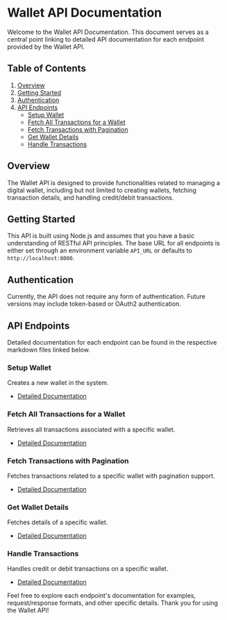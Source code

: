# Wallet API Documentation

Welcome to the Wallet API Documentation. This document serves as a central point linking to detailed API documentation for each endpoint provided by the Wallet API.

## Table of Contents

1. [Overview](#overview)
2. [Getting Started](#getting-started)
3. [Authentication](#authentication)
4. [API Endpoints](#api-endpoints)
   - [Setup Wallet](#setup-wallet)
   - [Fetch All Transactions for a Wallet](#fetch-all-transactions-for-a-wallet)
   - [Fetch Transactions with Pagination](#fetch-transactions-with-pagination)
   - [Get Wallet Details](#get-wallet-details)
   - [Handle Transactions](#handle-transactions)

## Overview

The Wallet API is designed to provide functionalities related to managing a digital wallet, including but not limited to creating wallets, fetching transaction details, and handling credit/debit transactions.

## Getting Started

This API is built using Node.js and assumes that you have a basic understanding of RESTful API principles. The base URL for all endpoints is either set through an environment variable `API_URL` or defaults to `http://localhost:8000`.

## Authentication

Currently, the API does not require any form of authentication. Future versions may include token-based or OAuth2 authentication.

## API Endpoints

Detailed documentation for each endpoint can be found in the respective markdown files linked below.

### Setup Wallet

Creates a new wallet in the system.

- [Detailed Documentation](docs_setup.md)

### Fetch All Transactions for a Wallet

Retrieves all transactions associated with a specific wallet.

- [Detailed Documentation](docs_fetchAllTransactions.md)

### Fetch Transactions with Pagination

Fetches transactions related to a specific wallet with pagination support.

- [Detailed Documentation](docs_fetchTransactions.md)

### Get Wallet Details

Fetches details of a specific wallet.

- [Detailed Documentation](docs_getwallet.md)

### Handle Transactions

Handles credit or debit transactions on a specific wallet.

- [Detailed Documentation](docs_handleTransactions.md)

Feel free to explore each endpoint's documentation for examples, request/response formats, and other specific details. Thank you for using the Wallet API!
